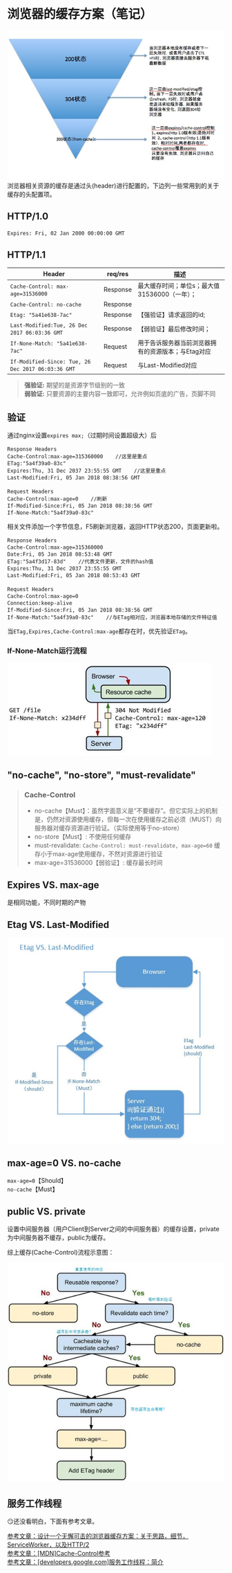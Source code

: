# 浏览器的缓存方案（笔记）
![](./image/缓存优先级.jpg)  
浏览器相关资源的缓存是通过头(header)进行配置的，下边列一些常用到的关于缓存的头配置项。
## HTTP/1.0  
`Expires: Fri, 02 Jan 2000 00:00:00 GMT`
## HTTP/1.1
|Header|req/res|描述|
|--|--|--|
|`Cache-Control: max-age=31536000`|Response|最大缓存时间；单位s；最大值31536000（一年）；|
|`Cache-Control: no-cache`|Response||
|`Etag: "5a41e638-7ac"`|Response|【强验证】请求返回的id;|
|`Last-Modified:Tue, 26 Dec 2017 06:03:36 GMT`|Response|【弱验证】最后修改时间；|
|`If-None-Match: "5a41e638-7ac"`|Request|用于告诉服务器当前浏览器拥有的资源版本；与Etag对应|
|`If-Modified-Since: Tue, 26 Dec 2017 06:03:36 GMT`|Request|与Last-Modified对应|
> **强验证:** 期望的是资源字节级别的一致  
> **弱验证:** 只要资源的主要内容一致即可，允许例如页底的广告，页脚不同
## 验证
通过nginx设置`expires max;`（过期时间设置超级大）后
```
Response Headers
Cache-Control:max-age=315360000    //这里是重点
ETag:"5a4f39a0-83c"
Expires:Thu, 31 Dec 2037 23:55:55 GMT    //这里是重点
Last-Modified:Fri, 05 Jan 2018 08:38:56 GMT

Request Headers
Cache-Control:max-age=0    //刷新
If-Modified-Since:Fri, 05 Jan 2018 08:38:56 GMT
If-None-Match:"5a4f39a0-83c"
```
相关文件添加一个字节信息，F5刷新浏览器，返回HTTP状态200，页面更新啦。
```
Response Headers
Cache-Control:max-age=315360000
Date:Fri, 05 Jan 2018 08:53:48 GMT
ETag:"5a4f3d17-83d"    //代表文件更新，文件的hash值
Expires:Thu, 31 Dec 2037 23:55:55 GMT
Last-Modified:Fri, 05 Jan 2018 08:53:43 GMT

Request Headers
Cache-Control:max-age=0
Connection:keep-alive
If-Modified-Since:Fri, 05 Jan 2018 08:38:56 GMT
If-None-Match:"5a4f39a0-83c"    //与ETag相对应，浏览器本地存储的文件特征值
```
当`ETag,Expires,Cache-Control:max-age`都存在时，优先验证`ETag`。
### If-None-Match运行流程
![](./image/If-None-Match.jpg)
## "no-cache", "no-store", "must-revalidate"
> ### Cache-Control
> * no-cache【Must】：虽然字面意义是“不要缓存”。但它实际上的机制是，仍然对资源使用缓存，但每一次在使用缓存之前必须（MUST）向服务器对缓存资源进行验证。（实际使用等于no-store）
> * no-store【Must】: 不使用任何缓存
> * must-revalidate: `Cache-Control: must-revalidate, max-age=60` 缓存小于max-age使用缓存，不然对资源进行验证
> * max-age=31536000【弱验证】: 缓存最长时间
## Expires VS. max-age
是相同功能，不同时期的产物
## Etag VS. Last-Modified
![](./image/EtagVSLast-Modified.jpg)
## max-age=0 VS. no-cache
`max-age=0`【Should】  
`no-cache`【Must】
## public VS. private
设置中间服务器（用户Client到Server之间的中间服务器）的缓存设置，private为中间服务器不缓存，public为缓存。

综上缓存(Cache-Control)流程示意图：

![](./image/Cache-Control.jpg)
## 服务工作线程
:smirk:还没看明白，下面有参考文章。

[参考文章：设计一个无懈可击的浏览器缓存方案：关于思路，细节，ServiceWorker，以及HTTP/2](https://zhuanlan.zhihu.com/p/28113197)  
[参考文章：[MDN]Cache-Control参考](https://developer.mozilla.org/zh-CN/docs/Web/HTTP/Headers/Cache-Control)  
[参考文章：[developers.google.com]服务工作线程：简介](https://developers.google.com/web/fundamentals/primers/service-workers/)